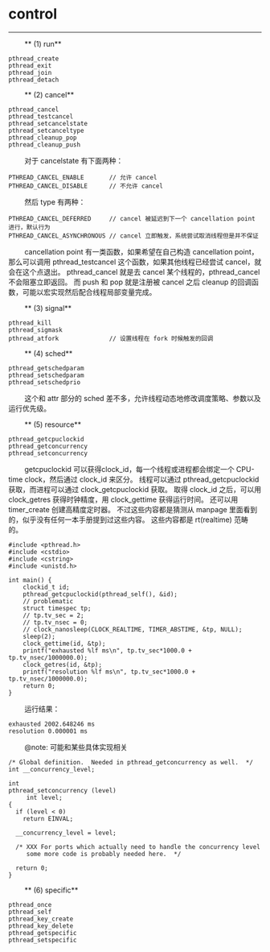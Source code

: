 # control
***

&emsp;&emsp;
** (1) run**

    pthread_create
    pthread_exit
    pthread_join
    pthread_detach
    

&emsp;&emsp;
** (2) cancel**

    pthread_cancel
    pthread_testcancel
    pthread_setcancelstate
    pthread_setcanceltype
    pthread_cleanup_pop
    pthread_cleanup_push

&emsp;&emsp;
对于 cancelstate 有下面两种：

    PTHREAD_CANCEL_ENABLE       // 允许 cancel
    PTHREAD_CANCEL_DISABLE      // 不允许 cancel
    
&emsp;&emsp;
然后 type 有两种：

    PTHREAD_CANCEL_DEFERRED     // cancel 被延迟到下一个 cancellation point 进行，默认行为
    PTHREAD_CANCEL_ASYNCHRONOUS // cancel 立即触发，系统尝试取消线程但是并不保证

&emsp;&emsp;
cancellation point 有一类函数，如果希望在自己构造 cancellation point，那么可以调用 pthread\_testcancel 这个函数，如果其他线程已经尝试 cancel，就会在这个点退出。
pthread\_cancel 就是去 cancel 某个线程的，pthread\_cancel 不会阻塞立即返回。
而 push 和 pop 就是注册被 cancel 之后 cleanup 的回调函数，可能以宏实现然后配合线程局部变量完成。

&emsp;&emsp;
** (3) signal**

    pthread_kill
    pthread_sigmask
    pthread_atfork              // 设置线程在 fork 时候触发的回调

&emsp;&emsp;
** (4) sched**

    pthread_getschedparam
    pthread_setschedparam
    pthread_setschedprio
    
&emsp;&emsp;
这个和 attr 部分的 sched 差不多，允许线程动态地修改调度策略、参数以及运行优先级。

&emsp;&emsp;
** (5) resource**

    pthread_getcpuclockid
    pthread_getconcurrency
    pthread_setconcurrency

&emsp;&emsp;
getcpuclockid 可以获得clock\_id，每一个线程或进程都会绑定一个 CPU-time clock，然后通过 clock\_id 来区分。
线程可以通过 pthread\_getcpuclockid 获取，而进程可以通过 clock\_getcpuclockid 获取。
取得 clock\_id 之后，可以用 clock\_getres 获得时钟精度，用 clock\_gettime 获得运行时间。
还可以用 timer\_create 创建高精度定时器。
不过这些内容都是猜测从 manpage 里面看到的，似乎没有任何一本手册提到过这些内容。
这些内容都是 rt(realtime) 范畴的。

    #include <pthread.h>
    #include <cstdio>
    #include <cstring>
    #include <unistd.h>
    
    int main() {
        clockid_t id;
        pthread_getcpuclockid(pthread_self(), &id);
        // problematic
        struct timespec tp;
        // tp.tv_sec = 2;
        // tp.tv_nsec = 0;
        // clock_nanosleep(CLOCK_REALTIME, TIMER_ABSTIME, &tp, NULL);
        sleep(2);
        clock_gettime(id, &tp);
        printf("exhausted %lf ms\n", tp.tv_sec*1000.0 + tp.tv_nsec/1000000.0);
        clock_getres(id, &tp);
        printf("resolution %lf ms\n", tp.tv_sec*1000.0 + tp.tv_nsec/1000000.0);
        return 0;
    }

&emsp;&emsp;
运行结果：

    exhausted 2002.648246 ms
    resolution 0.000001 ms
    
&emsp;&emsp;
@note: 可能和某些具体实现相关

    /* Global definition.  Needed in pthread_getconcurrency as well.  */
    int __concurrency_level;
    
    int
    pthread_setconcurrency (level)
         int level;
    {
      if (level < 0)
        return EINVAL;
    
      __concurrency_level = level;
    
      /* XXX For ports which actually need to handle the concurrency level
         some more code is probably needed here.  */
    
      return 0;
    }

&emsp;&emsp;
** (6) specific**

    pthread_once
    pthread_self
    pthread_key_create
    pthread_key_delete
    pthread_getspecific
    pthread_setspecific